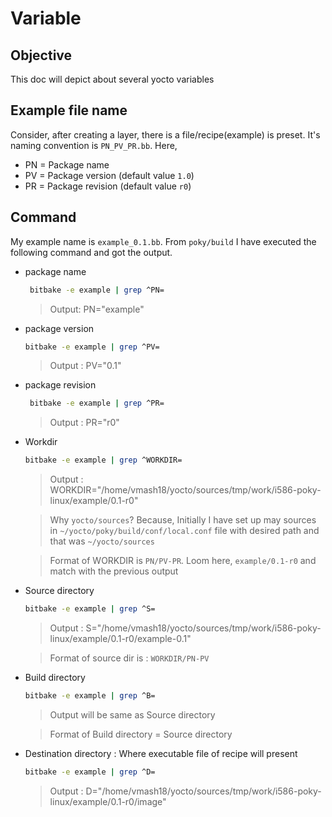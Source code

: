Variable
========

## Objective

This doc will depict about several yocto variables

## Example file name

Consider, after creating a layer, there is a file/recipe(example) is preset. It's naming convention is `PN_PV_PR.bb`. Here,
  - PN = Package name
  - PV = Package version (default value `1.0`)
  - PR = Package revision (default value `r0`)

## Command

My example name is `example_0.1.bb`. From `poky/build` I have executed the following command and got the output.
  - package name
    ```bash
     bitbake -e example | grep ^PN=
    ```
    > Output: PN="example"

  - package version
    ```bash
    bitbake -e example | grep ^PV=
    ```
    > Output : PV="0.1"

  - package revision
    ```bash
     bitbake -e example | grep ^PR=
    ```
    > Output : PR="r0"

  - Workdir
    ```bash
    bitbake -e example | grep ^WORKDIR=
    ```
    > Output : WORKDIR="/home/vmash18/yocto/sources/tmp/work/i586-poky-linux/example/0.1-r0"
    
    > Why `yocto/sources`? Because, Initially I have set up may sources in `~/yocto/poky/build/conf/local.conf` file with desired path and that was `~/yocto/sources`
    
    > Format of WORKDIR is `PN/PV-PR`. Loom here, `example/0.1-r0` and match with the previous output

  - Source directory
    ```bash
    bitbake -e example | grep ^S=
    ```
    > Output : S="/home/vmash18/yocto/sources/tmp/work/i586-poky-linux/example/0.1-r0/example-0.1"

    > Format of source dir is : `WORKDIR/PN-PV`

  - Build directory
    ```bash
    bitbake -e example | grep ^B=
    ```
    > Output will be same as Source directory

    > Format of Build directory = Source directory

  - Destination directory : Where executable file of recipe will present
    ```bash
    bitbake -e example | grep ^D=
    ```
    > Output : D="/home/vmash18/yocto/sources/tmp/work/i586-poky-linux/example/0.1-r0/image"

